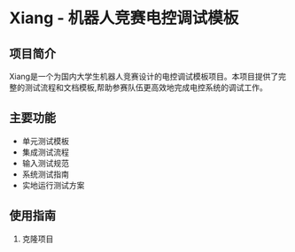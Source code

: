 # Xiang - 机器人竞赛电控调试模板

## 项目简介
Xiang是一个为国内大学生机器人竞赛设计的电控调试模板项目。本项目提供了完整的测试流程和文档模板,帮助参赛队伍更高效地完成电控系统的调试工作。

## 主要功能
- 单元测试模板
- 集成测试流程
- 输入测试规范
- 系统测试指南
- 实地运行测试方案

## 使用指南
1. 克隆项目 